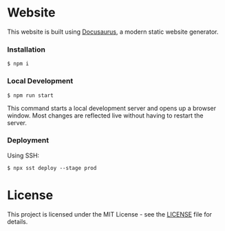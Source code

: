 # Website

This website is built using [Docusaurus](https://docusaurus.io/), a modern static website generator.

### Installation

```
$ npm i
```

### Local Development

```
$ npm run start
```

This command starts a local development server and opens up a browser window. Most changes are reflected live without having to restart the server.

### Deployment

Using SSH:

```
$ npx sst deploy --stage prod
```

# License

This project is licensed under the MIT License - see the [LICENSE](LICENSE) file for details.
